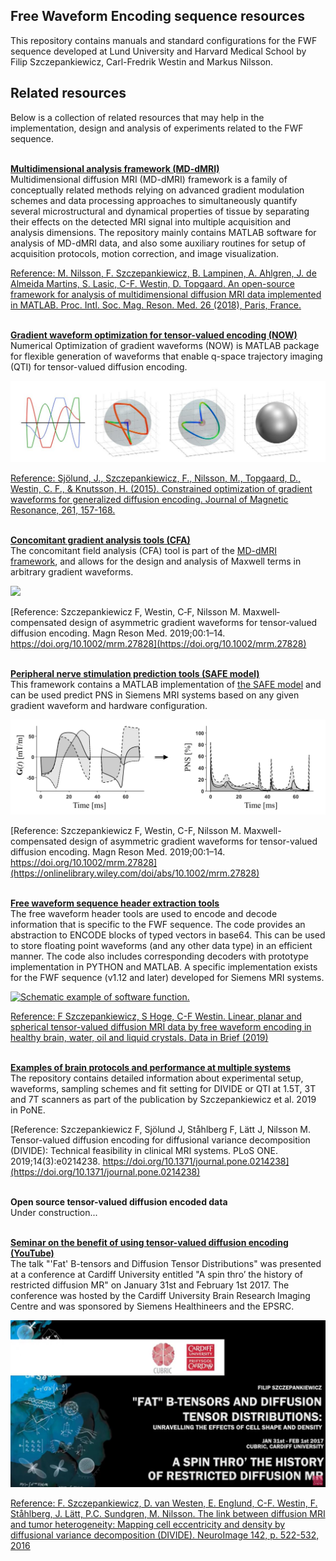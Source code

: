 ## Free Waveform Encoding sequence resources

This repository contains manuals and standard configurations for the FWF sequence developed at Lund University and Harvard Medical School by Filip Szczepankiewicz, Carl-Fredrik Westin and Markus Nilsson.

## Related resources

Below is a collection of related resources that may help in the implementation, design and analysis of experiments related to the FWF sequence.
<br/><br/>

[**Multidimensional analysis framework (MD-dMRI)**](https://github.com/markus-nilsson/md-dmri)  
Multidimensional diffusion MRI (MD-dMRI) framework is a family of conceptually related methods relying on advanced gradient modulation schemes and data processing approaches to simultaneously quantify several microstructural and dynamical properties of tissue by separating their effects on the detected MRI signal into multiple acquisition and analysis dimensions. The repository mainly contains MATLAB software for analysis of MD-dMRI data, and also some auxiliary routines for setup of acquisition protocols, motion correction, and image visualization.

[Reference: M. Nilsson, F. Szczepankiewicz, B. Lampinen, A. Ahlgren, J. de Almeida Martins, S. Lasic, C-F. Westin, D. Topgaard. An open-source framework for analysis of multidimensional diffusion MRI data implemented in MATLAB. Proc. Intl. Soc. Mag. Reson. Med. 26 (2018), Paris, France.](https://www.researchgate.net/profile/Filip_Szczepankiewicz/publication/325595277_An_open-source_framework_for_analysis_of_multidimensional_diffusion_MRI_data_implemented_in_MATLAB/links/5b179cedaca272d24cc43a0e/An-open-source-framework-for-analysis-of-multidimensional-diffusion-MRI-data-implemented-in-MATLAB.pdf)
<br/><br/>

[**Gradient waveform optimization for tensor-valued encoding (NOW)**](https://github.com/jsjol/NOW)  
Numerical Optimization of gradient waveforms (NOW) is MATLAB package for flexible generation of waveforms that enable q-space trajectory imaging (QTI) for tensor-valued diffusion encoding.

[![](/Images/now_figure.JPG)](https://github.com/jsjol/NOW)

[Reference: Sjölund, J., Szczepankiewicz, F., Nilsson, M., Topgaard, D., Westin, C. F., & Knutsson, H. (2015). Constrained optimization of gradient waveforms for generalized diffusion encoding. Journal of Magnetic Resonance, 261, 157-168.](https://www.sciencedirect.com/science/article/pii/S1090780715002451)
<br/><br/>

[**Concomitant gradient analysis tools (CFA)**](https://github.com/markus-nilsson/md-dmri/tree/master/tools/cfa)  
The concomitant field analysis (CFA) tool is part of the [MD-dMRI framework](https://github.com/markus-nilsson/md-dmri), and allows for the design and analysis of Maxwell terms in arbitrary gradient waveforms.

[![](https://github.com/filip-szczepankiewicz/md-dmri/blob/master/tools/cfa/cfa_example_figure.jpg)](https://github.com/markus-nilsson/md-dmri/tree/master/tools/cfa)

[Reference: Szczepankiewicz F, Westin, C‐F, Nilsson M. Maxwell‐compensated design of asymmetric gradient waveforms for tensor‐valued diffusion encoding. Magn Reson Med. 2019;00:1–14. https://doi.org/10.1002/mrm.27828](https://doi.org/10.1002/mrm.27828)
<br/><br/>

[**Peripheral nerve stimulation prediction tools (SAFE model)**](https://github.com/filip-szczepankiewicz/safe_pns_prediction)  
This framework contains a MATLAB implementation of [the SAFE model](https://cds.ismrm.org/ismrm-2000/PDF7/2007.PDF) and can be used predict PNS in Siemens MRI systems based on any given gradient waveform and hardware configuration.

[![](https://github.com/filip-szczepankiewicz/safe_pns_prediction/blob/master/safe_example_figure.jpg)](https://github.com/filip-szczepankiewicz/safe_pns_prediction)

[Reference: Szczepankiewicz F, Westin, C-F, Nilsson M. Maxwell-compensated design of asymmetric gradient waveforms for tensor-valued diffusion encoding. Magn Reson Med. 2019;00:1–14. https://doi.org/10.1002/mrm.27828](https://onlinelibrary.wiley.com/doi/abs/10.1002/mrm.27828)
<br/><br/>

[**Free waveform sequence header extraction tools**](https://github.com/filip-szczepankiewicz/fwf_header_tools)  
The free waveform header tools are used to encode and decode information that is specific to the FWF sequence. The code provides an abstraction to ENCODE blocks of typed vectors in base64. This can be used to store floating point waveforms (and any other data type) in an efficient manner. The code also includes corresponding decoders with prototype implementation in PYTHON and MATLAB. A specific implementation exists for the FWF sequence (v1.12 and later) developed for Siemens MRI systems.

[![Schematic example of software function.](https://github.com/filip-szczepankiewicz/fwf_header_tools/blob/master/fwf_header_example_fig.jpg)](https://github.com/filip-szczepankiewicz/fwf_header_tools)

[Reference: F Szczepankiewicz, S Hoge, C-F Westin. Linear, planar and spherical tensor-valued diffusion MRI data by free waveform encoding in healthy brain, water, oil and liquid crystals. Data in Brief (2019)](nolinkyet)
<br/><br/>

[**Examples of brain protocols and performance at multiple systems**](https://github.com/filip-szczepankiewicz/Szczepankiewicz_PONE_2019)  
The repository contains detailed information about experimental setup, waveforms, sampling schemes and fit setting for DIVIDE or QTI at 1.5T, 3T and 7T scanners as part of the publication by Szczepankiewicz et al. 2019 in PoNE.

[Reference: Szczepankiewicz F, Sjölund J, Ståhlberg F, Lätt J, Nilsson M. Tensor-valued diffusion encoding for diffusional variance decomposition (DIVIDE): Technical feasibility in clinical MRI systems. PLoS ONE. 2019;14(3):e0214238. https://doi.org/10.1371/journal.pone.0214238](https://doi.org/10.1371/journal.pone.0214238)
<br/><br/>

**Open source tensor-valued diffusion encoded data**  
Under construction...
<br/><br/>

[**Seminar on the benefit of using tensor-valued diffusion encoding (YouTube)**](https://www.youtube.com/watch?v=o4LYijV90Tg&t=1241s)  
The talk "'Fat' B-tensors and Diffusion Tensor Distributions" was presented at a conference at Cardiff University entitled "A spin thro’ the history of restricted diffusion MR" on January 31st and February 1st 2017. The conference was hosted by the Cardiff University Brain Research Imaging Centre and was sponsored by Siemens Healthineers and the EPSRC.

[![](/Images/fat_b_seminar_figure.JPG)](https://www.youtube.com/watch?v=o4LYijV90Tg&t=1241s)

[Reference: F. Szczepankiewicz, D. van Westen, E. Englund, C-F. Westin, F. Ståhlberg, J. Lätt, P.C. Sundgren, M. Nilsson. The link between diffusion MRI and tumor heterogeneity: Mapping cell eccentricity and density by diffusional variance decomposition (DIVIDE). NeuroImage 142, p. 522-532, 2016](https://www.sciencedirect.com/science/article/pii/S1053811916303457)
<br/><br/>
